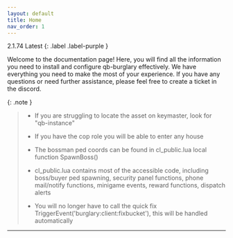 ```yaml
---
layout: default
title: Home
nav_order: 1
---
```


2.1.74 Latest
{: .label .label-purple }

Welcome to the documentation page! Here, you will find all the information you need to install and configure qb-burglary effectively. We have everything you need to make the most of your experience. If you have any questions or need further assistance, please feel free to create a ticket in the discord.

{: .note }
> - If you are struggling to locate the asset on keymaster, look for "qb-instance"
> 
> - If you have the cop role you will be able to enter any house
>
> - The bossman ped coords can be found in cl_public.lua local function SpawnBoss()
>
> - cl_public.lua contains most of the accessible code, including boss/buyer ped spawning, security panel functions, phone mail/notify functions, minigame events, reward functions, dispatch alerts
>
> - You will no longer have to call the quick fix TriggerEvent('burglary:client:fixbucket'), this will be handled automatically
----
[Just the Docs]: https://just-the-docs.github.io/just-the-docs/
[GitHub Pages]: https://docs.github.com/en/pages
[README]: https://github.com/just-the-docs/just-the-docs-template/blob/main/README.md
[Jekyll]: https://jekyllrb.com
[GitHub Pages / Actions workflow]: https://github.blog/changelog/2022-07-27-github-pages-custom-github-actions-workflows-beta/
[use this template]: https://github.com/just-the-docs/just-the-docs-template/generate
